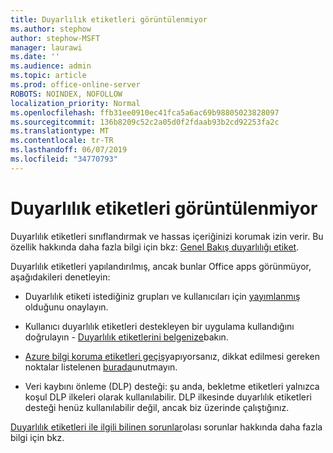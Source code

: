 ```yaml
---
title: Duyarlılık etiketleri görüntülenmiyor
ms.author: stephow
author: stephow-MSFT
manager: laurawi
ms.date: ''
ms.audience: admin
ms.topic: article
ms.prod: office-online-server
ROBOTS: NOINDEX, NOFOLLOW
localization_priority: Normal
ms.openlocfilehash: ffb31ee0910ec41fca5a6ac69b98805023828097
ms.sourcegitcommit: 136b8209c52c2a05d0f2fdaab93b2cd92253fa2c
ms.translationtype: MT
ms.contentlocale: tr-TR
ms.lasthandoff: 06/07/2019
ms.locfileid: "34770793"
---
```

# <a name="sensitivity-labels-not-appearing"></a>Duyarlılık etiketleri görüntülenmiyor

Duyarlılık etiketleri sınıflandırmak ve hassas içeriğinizi korumak izin verir. Bu özellik hakkında daha fazla bilgi için bkz: [Genel Bakış duyarlılığı etiket](https://docs.microsoft.com/office365/securitycompliance/sensitivity-labels).

Duyarlılık etiketleri yapılandırılmış, ancak bunlar Office apps görünmüyor, aşağıdakileri denetleyin:

- Duyarlılık etiketi istediğiniz grupları ve kullanıcıları için [yayımlanmış](https://docs.microsoft.com/Office365/SecurityCompliance/sensitivity-labels#what-label-policies-can-do) olduğunu onaylayın.

- Kullanıcı duyarlılık etiketleri destekleyen bir uygulama kullandığını doğrulayın - [Duyarlılık etiketlerini belgenize](https://support.office.com/article/apply-sensitivity-labels-to-your-documents-and-email-within-office-2f96e7cd-d5a4-403b-8bd7-4cc636bae0f9?ad=US&ui=en-US&rs=en-US#bkmk_whereavailable)bakın.
 
 
- [Azure bilgi koruma etiketleri geçiş](https://docs.microsoft.com/azure/information-protection/configure-policy-migrate-labels)yapıyorsanız, dikkat edilmesi gereken noktalar listelenen [burada](https://docs.microsoft.com/azure/information-protection/configure-policy-migrate-labels#considerations-for-unified-labels)unutmayın.

- Veri kaybını önleme (DLP) desteği: şu anda, bekletme etiketleri yalnızca koşul DLP ilkeleri olarak kullanılabilir.  DLP ilkesinde duyarlılık etiketleri desteği henüz kullanılabilir değil, ancak biz üzerinde çalıştığınız.

[Duyarlılık etiketleri ile ilgili bilinen sorunlar](https://support.office.com/article/known-issues-with-sensitivity-labels-in-office-b169d687-2bbd-4e21-a440-7da1b2743edc?ui=en-US&rs=en-US&ad=US)olası sorunlar hakkında daha fazla bilgi için bkz.